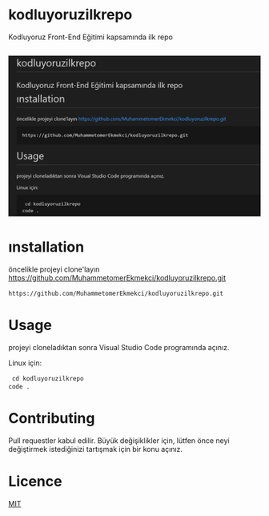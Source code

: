 # kodluyoruzilkrepo
Kodluyoruz Front-End Eğitimi kapsamında ilk repo

![ödev](ilkrepo.png)
-
# ınstallation
öncelikle projeyi clone'layın https://github.com/MuhammetomerEkmekci/kodluyoruzilkrepo.git

```
https://github.com/MuhammetomerEkmekci/kodluyoruzilkrepo.git
```
# Usage
projeyi cloneladıktan sonra Visual Studio Code programında açınız.

Linux için:
```
 cd kodluyoruzilkrepo
code .
```

# Contributing
Pull requestler kabul edilir. Büyük değişiklikler için, lütfen önce neyi değiştirmek istediğinizi tartışmak için bir konu açınız.

 # Licence
  [MIT]()


